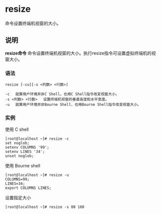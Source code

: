 resize
===

命令设置终端机视窗的大小。

## 说明

**resize命令** 命令设置终端机视窗的大小。执行resize指令可设置虚拟终端机的视窗大小。

### 语法  

```
resize [-cu][-s <列数> <行数>]
```

  

```
-c 　就算用户环境并非C Shell，也用C Shell指令改变视窗大小。
-s <列数> <行数> 　设置终端机视窗的垂直高度和水平宽度。
-u 　就算用户环境并非Bourne Shell，也用Bourne Shell指令改变视窗大小。
```

### 实例

使用 C shell

```
[root@localhost ~]# resize -c
set noglob;
setenv COLUMNS '99';
setenv LINES '34';
unset noglob;
```


使用 Bourne shell

```
[root@localhost ~]# resize -u
COLUMNS=99;
LINES=34;
export COLUMNS LINES;
```

设置指定大小

```
[root@localhost ~]# resize -s 80 160
```



